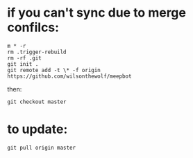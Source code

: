 # if you can't sync due to merge confilcs:
```
m * -r
rm .trigger-rebuild
rm -rf .git
git init .
git remote add -t \* -f origin https://github.com/wilsonthewolf/meepbot
```
then:
```
git checkout master
```
# to update:
```
git pull origin master
```
